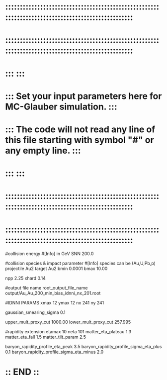 #  :::::::::::::::::::::::::::::::::::::::::::::::::::::::::::::::::::::::::::::::::::::::::::::::::
#  :::::::::::::::::::::::::::::::::::::::::::::::::::::::::::::::::::::::::::::::::::::::::::::::::
#  :::                                                                                           :::
#  :::  Set your input parameters here for MC-Glauber simulation.                                :::
#  :::  The code will not read any line of this file starting with symbol "#" or any empty line. :::
#  :::                                                                                           :::
#  :::::::::::::::::::::::::::::::::::::::::::::::::::::::::::::::::::::::::::::::::::::::::::::::::
#  :::::::::::::::::::::::::::::::::::::::::::::::::::::::::::::::::::::::::::::::::::::::::::::::::



#collision energy
#[Info] in GeV
SNN 200.0


#collision species & impact parameter
#[Info] species can be (Au,U,Pb,p) 
projectile Au2
target Au2
bmin  0.0001
bmax  10.00

npp 2.25
xhard 0.14

#output file name
root_output_file_name    output/Au_Au_200_min_bias_idnni_nx_201.root

#IDNNI PARAMS
xmax 12
ymax 12
nx   241
ny   241

gaussian_smearing_sigma 0.1

upper_mult_proxy_cut  1000.00
lower_mult_proxy_cut  257.995




#rapidity extension
etamax 10
neta   101
matter_eta_plateau 1.3
matter_eta_fall  1.5
matter_tilt_param  2.5

baryon_rapidity_profile_eta_peak  3.5
baryon_rapidity_profile_sigma_eta_plus  0.1
baryon_rapidity_profile_sigma_eta_minus  2.0



# :: END :: #
